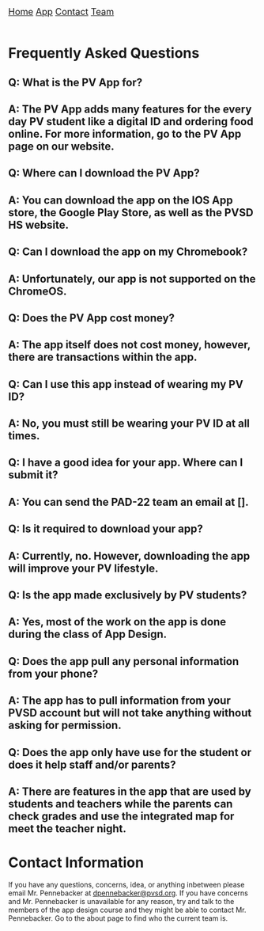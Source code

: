 <div class="topnav">
  <font size="4">
  <a class="active" href="https://jblasek.github.io/Pad22/">Home</a>
  <a class="active" href="https://jblasek.github.io/Pad22/pvapp.html">App</a>
  <a href="https://jblasek.github.io/Pad22/contact.html">Contact</a>
  <a href="https://jblasek.github.io/Pad22/team.html">Team</a>
  </font>
</div>
<br/>

# Frequently Asked Questions

## Q: What is the PV App for?
## A: The PV App adds many features for the every day PV student like a digital ID and ordering food online. For more information, go to the PV App page on our website.

## Q: Where can I download the PV App?
## A: You can download the app on the IOS App store, the Google Play Store, as well as the PVSD HS website.

## Q: Can I download the app on my Chromebook?
## A: Unfortunately, our app is not supported on the ChromeOS.

## Q: Does the PV App cost money?
## A: The app itself does not cost money, however, there are transactions within the app.

## Q: Can I use this app instead of wearing my PV ID?
## A: No, you must still be wearing your PV ID at all times.

## Q: I have a good idea for your app. Where can I submit it?
## A: You can send the PAD-22 team an email at [].

## Q: Is it required to download your app?
## A: Currently, no. However, downloading the app will improve your PV lifestyle.

## Q: Is the app made exclusively by PV students?
## A: Yes, most of the work on the app is done during the class of App Design.

## Q: Does the app pull any personal information from your phone?
## A: The app has to pull information from your PVSD account but will not take anything without asking for permission.

## Q: Does the app only have use for the student or does it help staff and/or parents?
## A: There are features in the app that are used by students and teachers while the parents can check grades and use the integrated map for meet the teacher night.



# Contact Information 
If you have any questions, concerns, idea, or anything inbetween please email Mr. Pennebacker at dpennebacker@pvsd.org[](mailto:dpennebacker@pvsd.org). If you have concerns and Mr. Pennebacker is unavailable for any reason, try and talk to the members of the app design course and they might be able to contact Mr. Pennebacker. Go to the about page to find who the current team is.


